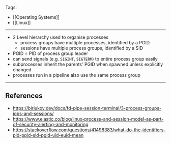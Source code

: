 Tags:
- [[Operating Systems]]
- [[Linux]]
---
- 2 Level hierarchy used to organise processes
    - process groups have multiple processes, identified by a PGID
    - sessions have multiple process groups, identified by a SID
- PGID = PID of process group leader
- can send signals (e.g. `SIGINT`, `SIGTERM`) to entire process group easily
- subprocesses inherit the parents' PGID when spawned unless explicitly changed
- processes run in a pipeline also use the same process group

---
## References
- https://biriukov.dev/docs/fd-pipe-session-terminal/3-process-groups-jobs-and-sessions/
- https://www.elastic.co/blog/linux-process-and-session-model-as-part-of-security-alerting-and-monitoring
- https://stackoverflow.com/questions/41498383/what-do-the-identifiers-pid-ppid-sid-pgid-uid-euid-mean